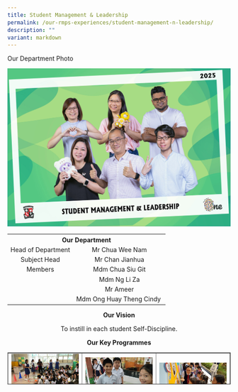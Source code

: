 ```yaml
---
title: Student Management & Leadership
permalink: /our-rmps-experiences/student-management-n-leadership/
description: ""
variant: markdown
---
```

<p>Our Department Photo</p>
<img src="/images/Dept%202025/sml_2025.jpg">
<table>
<tbody>
<tr>
<th style="text-align: center;" colspan="2">Our&nbsp;Department</th>
</tr>
<tr>
<td style="text-align: center;">Head of Department</td>
<td style="text-align: center;">Mr Chua Wee Nam</td>
</tr>
<tr>
<td style="text-align: center;">Subject Head</td>
<td style="text-align: center;">Mr Chan Jianhua</td>
</tr>
<tr>
<td style="text-align: center;">Members</td>
<td style="text-align: center;">Mdm Chua Siu Git</td>
</tr>
<tr>
<td style="text-align: center;">&nbsp;</td>
<td style="text-align: center;">Mdm Ng Li Za</td>
</tr>
<tr>
<td style="text-align: center;">&nbsp;</td>
<td style="text-align: center;">Mr Ameer</td>
</tr>
<tr>
<td style="text-align: center;">&nbsp;</td>
<td style="text-align: center;">Mdm Ong Huay Theng Cindy&nbsp;</td>
</tr>
</tbody>
</table>
<p style="text-align: center;"><strong>Our Vision</strong></p>
<p style="text-align: center;">To instill in each student Self-Discipline.</p>
<p style="text-align: center;"><strong>Our Key Programmes</strong></p>
<table style="border-collapse: collapse; width: 100%; height: 72px;" border="1">
<tbody>
<tr style="height: 18px;">
<td style="width: 33.3333%; height: 18px;"><img src="/images/sml1.jpg"></td>
<td style="width: 33.3333%; height: 18px;"><img src="/images/sml2.png"></td>
<td style="width: 33.3333%; height: 18px;"><img src="/images/sml3.jpg"></td>
</tr>
<tr style="height: 54px;">
<td style="width: 33.3333%; height: 54px;">
<p>Monitors Training by Student Leaders from St Theresa’s Convent</p>
<img src="/images/sml4.png">
<p>Student Prefect EXCO</p>
<p><strong>Student Leadership</strong></p>
<p>In RMPS, we believe that every student is able to lead, given the right guidance and environment.</p>
<p>At the foundational level, every student is guided through self-management skills during the Character Workshops, which are carried out at the start of every term. These sessions serves to instil core values and build competencies to help students to lead self and peers.</p>
<p>Students holding certain leadership roles (e.g. Prefects, Monitors, ICT Monitors) are also provided with additional Just-In-Time or On-The-Job training to help them understand their role and carry out their responsibilities as a student leader.</p>
</td>
<td style="width: 33.3333%; height: 54px;">
<p>Students queuing up to exercise their vote for the Head Prefect.</p>
<p><strong>Student Voice</strong></p>
<p>As they grow up, we want our students not only to be confident communicators but also to teach them to do so responsibly and respectfully. Learning to participate by airing their views helps students to put down roots in their school and community. Being heard is one thing; having someone to listen to your voice and then do something about what you have suggested is something else entirely. At RMPS, we empower our students to speak up and we listen to what they say.&nbsp;</p>
<p>From students choosing their Head Prefect, to hearing how they would like spaces reimagined and repurposed, from providing their feedback to school-based activities to responding to topics on our Current Affairs Wall, students have a wide range of platforms to air their views. Student voice is not just heard but taken into consideration when we plan for new activities. Students also play a part in the actual planning and execution of events such as Teachers’ Day.</p>
</td>
<td style="width: 33.3333%; height: 54px;">
<p>Student Ambassadors showing pre-schoolers around Radin Mas Primary during a school visit.</p>
<p><strong>RMPS Ambassador Programme</strong></p>
<p>The RMPS Ambassadors Programme was conceptualised and set up in 2018 as a second Tier One Leadership Position with the purpose of developing a group of students to promote the long heritage of Radin Mas Primary School as well as our in-house Radin Mas Experience through tours of the school, its Heritage Corner as well as the hosting of various school events.&nbsp;</p>
<p>Through this programme, we aspire to raise a group of confident and articulate student leaders who will be ambassadors of the school and who will play a key role in raising the overall school affect.</p>
</td>
</tr>
</tbody>
</table>